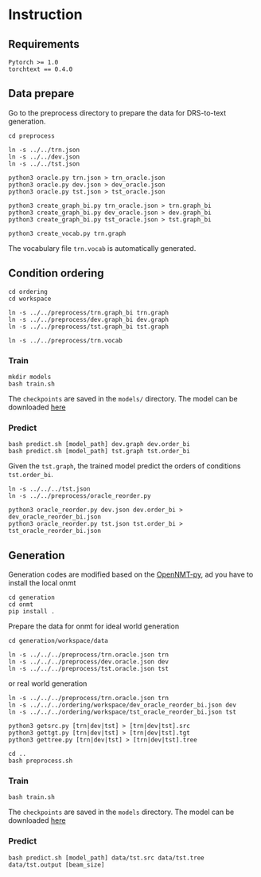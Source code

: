 

# Instruction

## Requirements
```
Pytorch >= 1.0
torchtext == 0.4.0
```
## Data prepare

Go to the preprocess directory to prepare the data for DRS-to-text generation. 

```
cd preprocess

ln -s ../../trn.json
ln -s ../../dev.json
ln -s ../../tst.json

python3 oracle.py trn.json > trn_oracle.json
python3 oracle.py dev.json > dev_oracle.json
python3 oracle.py tst.json > tst_oracle.json

python3 create_graph_bi.py trn_oracle.json > trn.graph_bi
python3 create_graph_bi.py dev_oracle.json > dev.graph_bi
python3 create_graph_bi.py tst_oracle.json > tst.graph_bi

python3 create_vocab.py trn.graph
```
The vocabulary file `trn.vocab` is automatically generated.

## Condition ordering

```
cd ordering
cd workspace

ln -s ../../preprocess/trn.graph_bi trn.graph
ln -s ../../preprocess/dev.graph_bi dev.graph
ln -s ../../preprocess/tst.graph_bi tst.graph

ln -s ../../preprocess/trn.vocab
```

### Train

```
mkdir models
bash train.sh
```
The `checkpoints` are saved in the `models/` directory. The model can be downloaded [here](https://drive.google.com/file/d/1wE7Ul-br5isw26ycXHLuXPLnxdCXho7f/view?usp=sharing)

### Predict

```
bash predict.sh [model_path] dev.graph dev.order_bi
bash predict.sh [model_path] tst.graph tst.order_bi
```
Given the `tst.graph`, the trained model predict the orders of conditions `tst.order_bi`.

```
ln -s ../../../tst.json
ln -s ../../preprocess/oracle_reorder.py

python3 oracle_reorder.py dev.json dev.order_bi > dev_oracle_reorder_bi.json
python3 oracle_reorder.py tst.json tst.order_bi > tst_oracle_reorder_bi.json
```

## Generation

Generation codes are modified based on the [OpenNMT-py](https://github.com/OpenNMT/OpenNMT-py), ad you have to install the local onmt

```
cd generation
cd onmt
pip install .
```

Prepare the data for onmt for ideal world generation
```
cd generation/workspace/data
```
```
ln -s ../../../preprocess/trn.oracle.json trn
ln -s ../../../preprocess/dev.oracle.json dev
ln -s ../../../preprocess/tst.oracle.json tst
```
or real world generation
```
ln -s ../../../preprocess/trn.oracle.json trn
ln -s ../../../ordering/workspace/dev_oracle_reorder_bi.json dev
ln -s ../../../ordering/workspace/tst_oracle_reorder_bi.json tst
```
```
python3 getsrc.py [trn|dev|tst] > [trn|dev|tst].src
python3 gettgt.py [trn|dev|tst] > [trn|dev|tst].tgt
python3 gettree.py [trn|dev|tst] > [trn|dev|tst].tree

cd ..
bash preprocess.sh
```

### Train
```
bash train.sh
```
The `checkpoints` are saved in the `models` directory. The model can be downloaded [here](https://drive.google.com/file/d/1i3XunGzOecsBpKnHFoTf3ZZUXcACOgsm/view?usp=sharing)

### Predict
```
bash predict.sh [model_path] data/tst.src data/tst.tree data/tst.output [beam_size]
```

